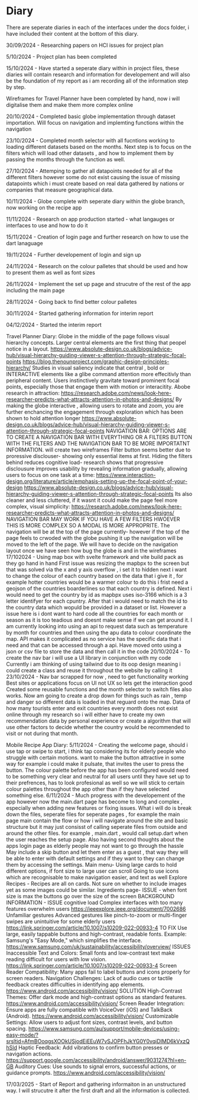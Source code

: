 # Diary
There are seperate diaries in each of the interfaces under the docs folder, i have included their content at the bottom of this diary.

30/09/2024 - Researching papers on HCI issues for project plan

5/10/2024 - Project plan has been completed

15/10/2024 - Have started a seperate diary within in project files, these diaries will contain research and information for developement and will also be the foundation of my report as i am recording all of the information step by step.

Wireframes for Travel Planner have been completed by hand, now i will digitalise them and make them more complex online 


20/10/2024 - Completed basic globe implementation through dataset importation.
Will focus on navigation and implemting functions within the navigation


23/10/2024 - Completed month selector with all fucntions working to loading different datasets based on the months.
Next step is to focus on the filters which will load other datasets , and how to implement them by passing the months through the function as well.

27/10/2024 - Attemping to gather all datapoints needed for all of the different filters however some do not exist causing the issue of missing datapoints which i must create based on real data gathered by nations or companies that measure geographical data.

10/11/2024 - Globe complete with seperate diary within the globe branch, now working on the recipe app

11/11/2024 - Research on app production started - what langauges or interfaces to use and how to do it

15/11/2024 - Creation of login page and further research on how to use the dart lanaguage

19/11/2024 - Further developement of login and sign up

24/11/2024 - Research on the colour palletes that should be used and how to present them as well as font sizes

26/11/2024 - Implement the set up page and strucutre of the rest of the app including the main page

28/11/2024 - Going back to find better colour palletes

30/11/2024 - Started gathering information for interim report

04/12/2024 - Started the interim report



Travel Planner Diary:
Globe in the middle of the page follows visual hierarchy concepts.
Larger central elements are the first thing that peopel notice in a layout.
https://www.absolute-design.co.uk/blogs/advice-hub/visual-hierarchy-guiding-viewer-s-attention-through-strategic-focal-points
https://blog.thenounproject.com/graphic-design-principles-hierarchy/
Studies in visual saliency indicate that central , bold or INTERACTIVE elements like a glibe command attention more effecitivly than peripheral content.
Users instinctively gravitate toward prominent focal points, especially those that engage them with motion or interacitity.
Abobe research in attraction:
https://research.adobe.com/news/look-here-researcher-predicts-what-attracts-attention-in-photos-and-designs/
By making the globe interactive , allowing users to rotate and zoom, you are further enchancing the engagement through exploration which has been shown to hold attention longer
https://www.absolute-design.co.uk/blogs/advice-hub/visual-hierarchy-guiding-viewer-s-attention-through-strategic-focal-points
NAVIGATION BAR:
OPTIONS ARE TO CREATE A NAVIGATION BAR WITH EVERYTHING OR A FILTERS BUTTON WITH THE FILTERS AND THE NAVIGATION BAR TO BE MORE IMPORTATNT INFORMATION.
will create two wireframes
Filter button seems better due to proressive disclouser- showing only essential items at first.
Hiding the filters behind reduces cognitive load- research shows that progressive disclousure improves usability by revealing information gradually, allowing users to focus on one task at a time:
https://www.interaction-design.org/literature/article/emphasis-setting-up-the-focal-point-of-your-design
https://www.absolute-design.co.uk/blogs/advice-hub/visual-hierarchy-guiding-viewer-s-attention-through-strategic-focal-points
Its also cleaner and less cluttered, if it wasnt it could make the page feel more complex, visual simplicity:
https://research.adobe.com/news/look-here-researcher-predicts-what-attracts-attention-in-photos-and-designs/
NAVIGATION BAR MAY WORK IF YOU HAVE A FEW FILTERS HWOEVER THIS IS MORE COMPLEX SO A MODAL IS MORE APPROPRITE.
The navigation will be at the top of the page currently- however if the top of the page feels to crwoded with the globe pushing it up the navigation will be moved to the left of the page.
We will have to decide on the navigation layout once we have seen how bug the globe is and in the wireframes
17/102024 -
Using map box with svelte framework and vite build pack as they go hand in hand
First issue was resizing the mapbpx to the screen but that was solved via the x and y axis overflow , i set it to hidden
next i want to change the colour of each country based on the data that i give it , for example hotter countries would be a warmer colour
to do this i frist need a geojson of the countries boarderlines so that each country is defined. Next i would need to get the country by id as mapbpx uses iso-3166 which is a 3 letter identifyer for each cpuntry.
After that i would need to match the id to the country data which wopuld be provided in a dataset or list.
However a issue here is i dont want to hard code all the countries for each month or season as it is too teadious and doesnt make sense if we can get around it.
I am currently looking into using an api to request data such as temperature by month for countries and then using the apu data to colour coordinate the map.
API makes it complicated as no service has the specific data that i need and that can be accessed through a api.
Have moved onto using a json or csv file to store the data and then call it in the code
20/10/2024 - To create the nav bar i will use a UI library in conjunction with my code
Currently i am thinking of using tailwind due to its oop design meaning i could create a class and reuse it throughout the website by calling it
23/10/2024 - Nav bar scrapped for now , need to get functionality working
Best sites or applications focus on UI not UX so lets get the interaction good
Created some reusable functions and the month selector to switch files also works.
Now am going to create a drop down for things such as rain , temp and danger so different data is loaded in that reguard onto the map.
Data of how many tourists enter and exit countries every month does not exist online through my research so i will either have to create my own recommendation data by personal experience or create a algorithm that will use other factors to decide whether the country would be recommended to visit or not during that month.


Mobile Recipe App Diary:
5/11/2024 -
Creating the welcome page, should i use tap or swipe to start, i think tap considering its for elderly people who struggle with certain motions.
want to make the button attractive in some way for example i could make it pulsate, that invites the user to press the button.
The colour palette before the app has been configured would need to be something very clear and neutral for all users until they have set up to their prefrences, has to look profesional as well so we will stick to certain colour palettes throughout the app other than if they have selected something else.
6/11/2024 -
Much progress with the developement of the app however now the main.dart page has become to long and complex , especially when adding new features or fixing issues.
What i will do is break down the files, seperate files for seperate pages , for example the main page main contain the flow or how i will navigate around the site and basic structure but it may just consisst of calling seperate files from outside and around the other files.
for example , main.dart , would call setup.dart when the user reaches the setup page.
Also having second thoughts about the apps login page as elderly people may not want to go through the hassle
May include a skip button and let them enter as a guest , that way they will be able to enter with default settings and if they want to they can change them by accessing the settings.
Main menu-
Using large cards to hold different options, if font size to large user can scroll
Going to use icons which are recognisable to make navigation easier, and text as well
Explore Recipes -
Recipes are all on cards. Not sure on whether to include images yet as some images could be similar.
Ingredients page-
ISSUE - when font size is max the buttons go over the size of the screen
BACKGROUND INFORMATION -
ISSUE
cognitive load
Complex interfaces with too many features overwhelm users
https://ieeexplore.ieee.org/document/7002686
Unfamiliar gestures
Advanced gestures like pinch-to-zoom or multi-finger swipes are unintuitive for some elderly users
https://link.springer.com/article/10.1007/s10209-022-00933-4
TO FIX
Use large, easily tappable buttons and high-contrast, readable fonts.
Example: Samsung's "Easy Mode," which simplifies the interface.
https://www.samsung.com/uk/sustainability/accessibility/overview/
ISSUES
Inaccessible Text and Colors:
Small fonts and low-contrast text make reading difficult for users with low vision.
https://link.springer.com/article/10.1007/s10209-022-00933-4
Screen Reader Compatibility:
Many apps fail to label buttons and icons properly for screen readers.
Navigation Challenges:
Lack of audio cues or tactile feedback creates difficulties in identifying app elements.
https://www.android.com/accessibility/vision/
SOLUTION
High-Contrast Themes:
Offer dark mode and high-contrast options as standard features.
https://www.android.com/accessibility/vision/
Screen Reader Integration:
Ensure apps are fully compatible with VoiceOver (iOS) and TalkBack (Android).
https://www.android.com/accessibility/vision/
Customizable Settings:
Allow users to adjust font sizes, contrast levels, and button spacing.
https://www.samsung.com/au/support/mobile-devices/using-easy-mode/?srsltid=AfmBOoqgsXOOkUSjodEiEEuW7vSJOPFhJkYG0Y0vqiDIMD6kVxzQhSld
Haptic Feedback:
Add vibrations to confirm button presses or navigation actions.
https://support.google.com/accessibility/android/answer/9031274?hl=en-GB
Auditory Cues:
Use sounds to signal errors, successful actions, or guidance prompts.
https://www.android.com/accessibility/vision/


17/03/2025 - Start of Report and gathering informaiton in an unstructured way. I will strucutre it after the first draft and all the information is collected.







